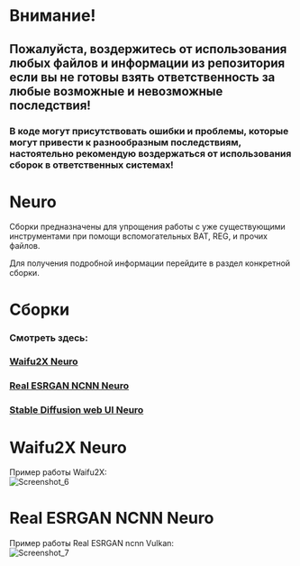 # Внимание!
## Пожалуйста, воздержитесь от использования любых файлов и информации из репозитория если вы не готовы взять ответственность за любые возможные и невозможные последствия!
### В коде могут присутствовать ошибки и проблемы, которые могут привести к разнообразным последствиям, настоятельно рекомендую воздержаться от использования сборок в ответственных системах!
# Neuro
Сборки предназначены для упрощения работы с уже существующими инструментами при помощи вспомогательных BAT, REG, и прочих файлов.

Для получения подробной информации перейдите в раздел конкретной сборки.
# Сборки
### Смотреть здесь:
### [Waifu2X Neuro](https://github.com/Shedou/Neuro/tree/main/Waifu2X%20Neuro)
### [Real ESRGAN NCNN Neuro](https://github.com/Shedou/Neuro/tree/main/Real%20ESRGAN%20NCNN%20Neuro)
### [Stable Diffusion web UI Neuro](https://github.com/Shedou/Neuro/tree/main/SD_WEBUI_Neuro_v1)
# Waifu2X Neuro
Пример работы Waifu2X:\
![Screenshot_6](https://user-images.githubusercontent.com/19572158/230739956-b74d4b76-4968-4c84-a95d-1e72afe178b1.png)
# Real ESRGAN NCNN Neuro
Пример работы Real ESRGAN ncnn Vulkan:\
![Screenshot_7](https://user-images.githubusercontent.com/19572158/230739961-62da59d8-9b22-49de-b989-1bd273231f8a.png)
